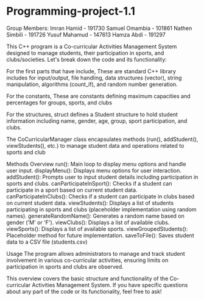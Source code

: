 # Programming-project-1.1
Group Members:
Imran Hamid - 191730
Samuel Omambia - 101861
Nathen Simbili - 191726
Yusuf Mahamud - 147613
Hamza Abdi - 191297


This C++ program is a Co-curricular Activities Management System designed to manage students, their participation in sports, and clubs/societies. Let's break down the code and its functionality:

For the first parts that have include, These are standard C++ library includes for input/output, file handling, data structures (vector), string manipulation, algorithms (count_if), and random number generation.

For the constants, These are constants defining maximum capacities and percentages for groups, sports, and clubs

For the structures, struct defines a Student structure to hold student information including name, gender, age, group, sport participation, and clubs.

The CoCurricularManager class encapsulates methods (run(), addStudent(), viewStudents(), etc.) to manage student data and operations related to sports and club

Methods Overview
run(): Main loop to display menu options and handle user input.
displayMenu(): Displays menu options for user interaction.
addStudent(): Prompts user to input student details including participation in sports and clubs.
canParticipateInSport(): Checks if a student can participate in a sport based on current student data.
canParticipateInClubs(): Checks if a student can participate in clubs based on current student data.
viewStudents(): Displays a list of students participating in sports and clubs (placeholder implementation using random names).
generateRandomName(): Generates a random name based on gender ('M' or 'F').
viewClubs(): Displays a list of available clubs.
viewSports(): Displays a list of available sports.
viewGroupedStudents(): Placeholder method for future implementation.
saveToFile(): Saves student data to a CSV file (students.csv)

Usage
The program allows administrators to manage and track student involvement in various co-curricular activities, ensuring limits on participation in sports and clubs are observed.

This overview covers the basic structure and functionality of the Co-curricular Activities Management System. If you have specific questions about any part of the code or its functionality, feel free to ask!



